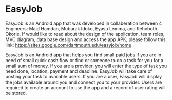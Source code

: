 # EasyJob

EasyJob is an Android app that was developed in collaberation between 4 Engineers: Majd Hamdan, Mubarak Idoko, Eyasu Lemma, and Rehoboth Okorie. If would like to read about the design of the application, team roles, MVC diagram, data base design and access the app APK, please follow this link: https://sites.google.com/dartmouth.edu/easyjob/home

EasyJob is an Android app that helps you find small paid jobs if you are in need of small quick cash flow or find or someone to do a task for you for a small sum of money. If you are a provider, you will enter the type of task you need done, location, payment and deadline. EasyJob will take care of posting your task to available users. If you are a user, EasyJob will display the jobs available around you and connect you to your provider. Users are required to create an account to use the app and a record of user rating will be stored. 


